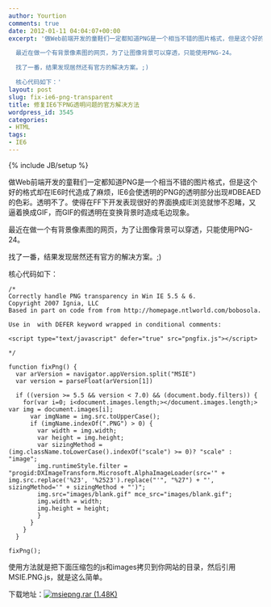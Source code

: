 ```yaml
---
author: Yourtion
comments: true
date: 2012-01-11 04:04:07+00:00
excerpt: '做Web前端开发的童鞋们一定都知道PNG是一个相当不错的图片格式，但是这个好的格式却在IE6时代造成了麻烦，IE6会使透明的PNG的透明部分出现#DBEAED的色彩。透明不了。使得在FF下开发表现很好的界面换成IE浏览就惨不忍睹，又逼着换成GIF，而GIF的假透明在变换背景时造成毛边现象。

  最近在做一个有背景像素图的网页，为了让图像背景可以穿透，只能使用PNG-24。

  找了一番，结果发现居然还有官方的解决方案。;)

  核心代码如下：'
layout: post
slug: fix-ie6-png-transparent
title: 修复IE6下PNG透明问题的官方解决方法
wordpress_id: 3545
categories:
- HTML
tags:
- IE6
---
```

{% include JB/setup %}

做Web前端开发的童鞋们一定都知道PNG是一个相当不错的图片格式，但是这个好的格式却在IE6时代造成了麻烦，IE6会使透明的PNG的透明部分出现#DBEAED的色彩。透明不了。使得在FF下开发表现很好的界面换成IE浏览就惨不忍睹，又逼着换成GIF，而GIF的假透明在变换背景时造成毛边现象。

最近在做一个有背景像素图的网页，为了让图像背景可以穿透，只能使用PNG-24。

找了一番，结果发现居然还有官方的解决方案。;)

核心代码如下：

```
/* 
Correctly handle PNG transparency in Win IE 5.5 & 6. 
Copyright 2007 Ignia, LLC 
Based in part on code from from http://homepage.ntlworld.com/bobosola. 

Use in  with DEFER keyword wrapped in conditional comments: 

<script type="text/javascript" defer="true" src="pngfix.js"></script> 

*/ 

function fixPng() { 
  var arVersion = navigator.appVersion.split("MSIE") 
  var version = parseFloat(arVersion[1]) 

  if ((version >= 5.5 && version < 7.0) && (document.body.filters)) { 
    for(var i=0; i<document.images.length;></document.images.length;>      var img = document.images[i]; 
      var imgName = img.src.toUpperCase(); 
      if (imgName.indexOf(".PNG") > 0) { 
        var width = img.width; 
        var height = img.height; 
        var sizingMethod = (img.className.toLowerCase().indexOf("scale") >= 0)? "scale" : "image"; 
        img.runtimeStyle.filter = "progid:DXImageTransform.Microsoft.AlphaImageLoader(src='" + img.src.replace('%23', '%2523').replace("'", "%27") + "', sizingMethod='" + sizingMethod + "')"; 
        img.src="images/blank.gif" mce_src="images/blank.gif"; 
        img.width = width; 
        img.height = height; 
        } 
      } 
    } 
  } 

fixPng();
```

使用方法就是把下面压缩包的js和images拷贝到你网站的目录，然后引用MSIE.PNG.js，就是这么简单。

下载地址：[![msiepng.rar (1.48K)](/wp-includes/images/dbank.jpg)](http://dl.dbank.com/c0yqm9kbbc)
